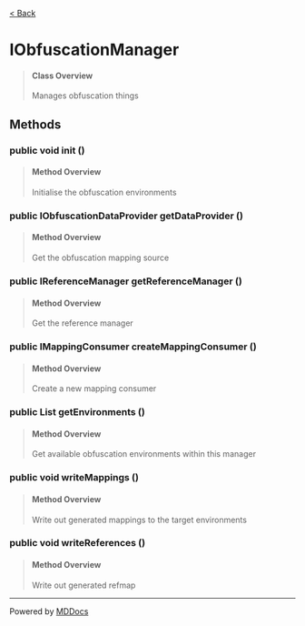 [< Back](../README.md)
# IObfuscationManager #
>#### Class Overview ####
>Manages obfuscation things
## Methods ##
### public void init () ###
>#### Method Overview ####
>Initialise the obfuscation environments
>
### public IObfuscationDataProvider getDataProvider () ###
>#### Method Overview ####
>Get the obfuscation mapping source
>
### public IReferenceManager getReferenceManager () ###
>#### Method Overview ####
>Get the reference manager
>
### public IMappingConsumer createMappingConsumer () ###
>#### Method Overview ####
>Create a new mapping consumer
>
### public List getEnvironments () ###
>#### Method Overview ####
>Get available obfuscation environments within this manager
>
### public void writeMappings () ###
>#### Method Overview ####
>Write out generated mappings to the target environments
>
### public void writeReferences () ###
>#### Method Overview ####
>Write out generated refmap
>

---
Powered by [MDDocs](https://github.com/VRCube/MDDocs)